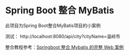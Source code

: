 
# Spring Boot 整合 MyBatis

此项目为Spring Boot整合MyBatis项目的小案例

测试：
http://localhost:8080/api/city?cityName=温岭市

整合教程参考：[Springboot 整合 Mybatis 的完整 Web 案例](https://www.bysocket.com/?p=1610)